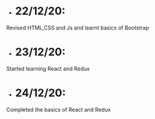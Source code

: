 - # 22/12/20: 
Revised HTML,CSS and Js and learnt basics of Bootstrap
- # 23/12/20:
Started learning React and Redux
- # 24/12/20:
Completed the basics of React and Redux
